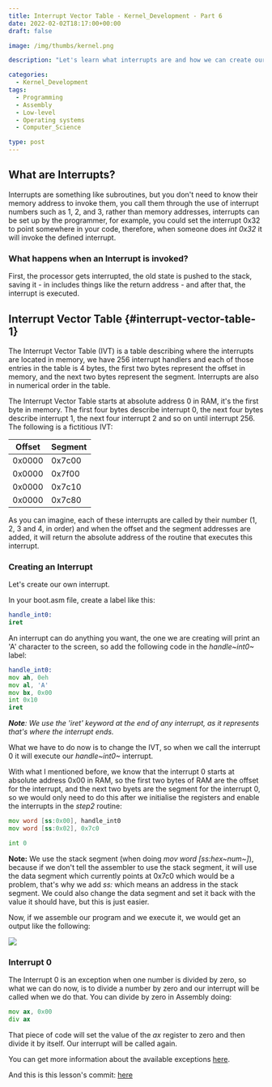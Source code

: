 ```yaml
---
title: Interrupt Vector Table - Kernel_Development - Part 6
date: 2022-02-02T18:17:00+00:00
draft: false

image: /img/thumbs/kernel.png

description: "Let's learn what interrupts are and how we can create our own"

categories:
  - Kernel_Development
tags:
  - Programming
  - Assembly
  - Low-level
  - Operating systems
  - Computer_Science

type: post
---
```



## What are Interrupts?

Interrupts are something like subroutines, but you don\'t need to know
their memory address to invoke them, you call them through the use of
interrupt numbers such as 1, 2, and 3, rather than memory addresses,
interrupts can be set up by the programmer, for example, you could set
the interrupt 0x32 to point somewhere in your code, therefore, when
someone does *int 0x32* it will invoke the defined interrupt.

### What happens when an Interrupt is invoked?

First, the processor gets interrupted, the old state is pushed to the
stack, saving it - in includes things like the return address - and
after that, the interrupt is executed.

## Interrupt Vector Table {#interrupt-vector-table-1}

The Interrupt Vector Table (IVT) is a table describing where the
interrupts are located in memory, we have 256 interrupt handlers and
each of those entries in the table is 4 bytes, the first two bytes
represent the offset in memory, and the next two bytes represent the
segment. Interrupts are also in numerical order in the table.

The Interrupt Vector Table starts at absolute address 0 in RAM, it\'s
the first byte in memory. The first four bytes describe interrupt 0, the
next four bytes describe interrupt 1, the next four interrupt 2 and so
on until interrupt 256. The following is a fictitious IVT:

| Offset | Segment |
| ------ | ------- |
| 0x0000 | 0x7c00  |
| 0x0000 | 0x7f00  |
| 0x0000 | 0x7c10  |
| 0x0000 | 0x7c80  |

As you can imagine, each of these interrupts are called by their number
(1, 2, 3 and 4, in order) and when the offset and the segment addresses
are added, it will return the absolute address of the routine that
executes this interrupt.

### Creating an Interrupt

Let\'s create our own interrupt.

In your boot.asm file, create a label like this:

``` asm
handle_int0:
iret
```

An interrupt can do anything you want, the one we are creating will
print an \'A\' character to the screen, so add the following code in the
*handle~int0~* label:

``` asm
handle_int0:
mov ah, 0eh
mov al, 'A'
mov bx, 0x00
int 0x10
iret
```

***Note**: We use the \'iret\' keyword at the end of any interrupt, as
it represents that\'s where the interrupt ends.*

What we have to do now is to change the IVT, so when we call the
interrupt 0 it will execute our *handle~int0~* interrupt.

With what I mentioned before, we know that the interrupt 0 starts at
absolute address 0x00 in RAM, so the first two bytes of RAM are the
offset for the interrupt, and the next two byets are the segment for the
interrupt 0, so we would only need to do this after we initialise the
registers and enable the interrupts in the *step2* routine:

``` asm
mov word [ss:0x00], handle_int0
mov word [ss:0x02], 0x7c0

int 0
```

**Note:** We use the stack segment (when doing *mov word
\[ss:hex~num~\]*), because if we don\'t tell the assembler to use the
stack segment, it will use the data segment which currently points at
0x7c0 which would be a problem, that\'s why we add *ss:* which means an
address in the stack segment. We could also change the data segment and
set it back with the value it should have, but this is just easier.

Now, if we assemble our program and we execute it, we would get an
output like the following:

![](/img/guides/kernel/ivt1.png)

### Interrupt 0

The Interrupt 0 is an exception when one number is divided by zero, so
what we can do now, is to divide a number by zero and our interrupt will
be called when we do that. You can divide by zero in Assembly doing:

``` asm
mov ax, 0x00
div ax
```

That piece of code will set the value of the *ax* register to zero and
then divide it by itself. Our interrupt will be called again.

You can get more information about the available exceptions
[here](https://wiki.osdev.org/Exceptions).

And this is this lesson\'s commit:
[here](https://codeberg.org/QuadWord/Kinl/commit/cdce8bb70654e33ada0e095a6a60b744d2063f58)

